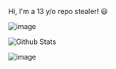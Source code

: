 Hi, I'm a 13 y/o repo stealer! 😃

![image](https://lanyard.cnrad.dev/api/704002391464214548)

![Github Stats](https://github-readme-stats.vercel.app/api?username=vornex-gh&theme=dark)

![image](https://camo.githubusercontent.com/ba08b960a35d048f92b22b9aa42e487bc407f8aa00039a984922a27c84f4359c/68747470733a2f2f636f756e742e6765746c6f6c692e636f6d2f6765742f404d756666696e61613f7468656d653d72756c653334)
